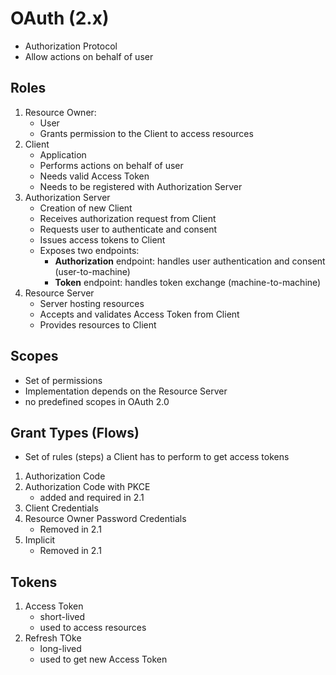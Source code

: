 # OAuth (2.x)

- Authorization Protocol
- Allow actions on behalf of user

## Roles

1. Resource Owner:
   - User
   - Grants permission to the Client to access resources
2. Client
   - Application
   - Performs actions on behalf of user
   - Needs valid Access Token
   - Needs to be registered with Authorization Server
3. Authorization Server
   - Creation of new Client
   - Receives authorization request from Client
   - Requests user to authenticate and consent
   - Issues access tokens to Client
   - Exposes two endpoints:
     - **Authorization** endpoint: handles user authentication and consent (user-to-machine)
     - **Token** endpoint: handles token exchange (machine-to-machine)
4. Resource Server
   - Server hosting resources
   - Accepts and validates Access Token from Client
   - Provides resources to Client

## Scopes

- Set of permissions
- Implementation depends on the Resource Server
- no predefined scopes in OAuth 2.0

## Grant Types (Flows)

- Set of rules (steps) a Client has to perform to get access tokens

1. Authorization Code
2. Authorization Code with PKCE
   - added and required in 2.1
3. Client Credentials
4. Resource Owner Password Credentials
   - Removed in 2.1
5. Implicit
   - Removed in 2.1

## Tokens

1. Access Token
   - short-lived
   - used to access resources
2. Refresh TOke
   - long-lived
   - used to get new Access Token
